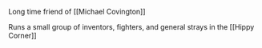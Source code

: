 Long time friend of [[Michael Covington]]

Runs a small group of inventors, fighters, and general strays in the [[Hippy Corner]]
